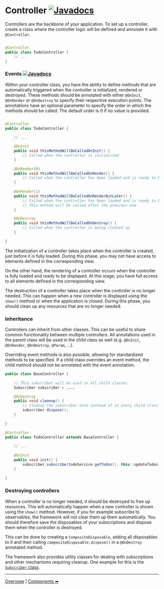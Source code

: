 # Controller [![Javadocs](https://javadoc.io/badge2/org.fulib/fulibFx/Javadocs.svg?color=green)](https://javadoc.io/doc/org.fulib/fulibFx/latest/org/fulib/fx/annotation/controller/Controller.html) 

Controllers are the backbone of your application. To set up a controller, create a class where the controller logic will
be defined and annotate it with `@Controller`.

```java

@Controller
public class TodoController {
    // ...
}
```

### Events [![Javadocs](https://javadoc.io/badge2/org.fulib/fulibFx/Javadocs.svg?color=green)](https://javadoc.io/doc/org.fulib/fulibFx/latest/org/fulib/fx/annotation/event/package-summary.html)

Within your controller class, you have the ability to define methods that are automatically triggered when the
controller is initialized, rendered or destroyed. These methods should be annotated with either `@OnInit`, `@OnRender`
or `@OnDestroy` to specify their respective execution points. The annotations have an optional parameter to specify the
order in which the methods should be called. The default order is 0 if no value is provided.

```java

@Controller
public class TodoController {
    
    // ...

    @OnInit
    public void thisMethodWillBeCalledOnInit() {
        // Called when the controller is initialized
    }

    @OnRender(0)
    public void thisMethodWillBeCalledOnRender() {
        // Called when the controller has been loaded and is ready to be displayed
    }
    
    @OnRender(1)
    public void thisMethodWillBeCalledOnRenderButLater() {
        // Called when the controller has been loaded and is ready to be displayed
        // This method will be called after the previous one
    }

    @OnDestroy
    public void thisMethodWillBeCalledOnDestroy() {
        // Called when the controller is being cleaned up
    }
    
}
```

The initialization of a controller takes place when the controller is created, just before it is fully loaded. During
this phase, you may not have access to elements defined in the corresponding view.

On the other hand, the rendering of a controller occurs when the controller is fully loaded and ready to be displayed.
At this stage, you have full access to all elements defined in the corresponding view.

The destruction of a controller takes place when the controller is no longer needed. This can happen when a new controller
is displayed using the `show()` method or when the application is closed. During this phase, you should clean up any
resources that are no longer needed.

### Inheritance
Controllers can inherit from other classes. This can be useful to share common functionality between multiple controllers.
All annotations used in the parent class will be used in the child class as well (e.g. `@OnInit`, `@OnRender`, `@OnDestroy`, `@Param`, ...).

Overriding event methods is also possible, allowing for standardized methods to be specified.
If a child class overrides an event method, the child method should not be annotated with the event annotation.

```java
public class BaseController {
    
    // This subscriber will be used in all child classes
    Subscriber subscriber = ...;

    @OnDestroy
    public void cleanup() {
        // Cleanup the subscriber once instead of in every child class
        subscriber.dispose();
    }
    
}

@Controller
public class TodoController extends BaseController {
    
    // ...
    
    @OnInit
    public void init() {
        subscriber.subscribe(todoService.getTodos(), this::updateTodos);
    }
    
}
```

### Destroying controllers

When a controller is no longer needed, it should be destroyed to free up resources. This will automatically happen when
a new controller is shown using the `show()` method. However, if you for example subscribe to observables, the framework
will not clear them up them automatically. You should therefore save the disposables of your subscriptions and dispose them
when the controller is destroyed.

This can be done by creating a `CompositeDisposable`, adding all disposables to it and then calling `compositeDisposable.dispose()`
in a `@OnDestroy` annotated method.

The framework also provides utility classes for dealing with subscriptions and other mechanisms requiring cleanup.
One example for this is the [`Subscriber` class](../features/1-subscriber.md).


---

[Overview](README.md) | [Components ➡](2-components.md)
